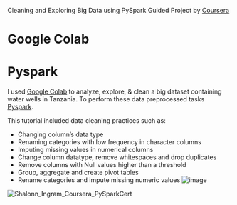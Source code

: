 Cleaning and Exploring Big Data using PySpark Guided Project by [Coursera](https://www.coursera.org/projects/clean-explore-visualize-big-data-python-spark)

# Google Colab
# Pyspark

I used [Google Colab]( https://colab.research.google.com) to analyze, explore, & clean a big dataset containing water wells in Tanzania. To perform these data preprocessed tasks [Pyspark]( https://spark.apache.org/docs/latest/api/python/).

This tutorial included data cleaning practices such as:
-	Changing column’s data type 
-	Renaming categories with low frequency in character columns 
-	Imputing missing values in numerical columns
-	Change column datatype, remove whitespaces and drop duplicates
-	Remove columns with Null values higher than a threshold
-	Group, aggregate and create pivot tables
-	Rename categories and impute missing numeric values
![image](https://user-images.githubusercontent.com/32176320/120566509-61be9200-c3dd-11eb-8a5f-93049954f06e.png)



![Shalonn_Ingram_Coursera_PySparkCert](https://user-images.githubusercontent.com/32176320/119752829-aab99800-be6b-11eb-8f7e-978320ce852e.png)




